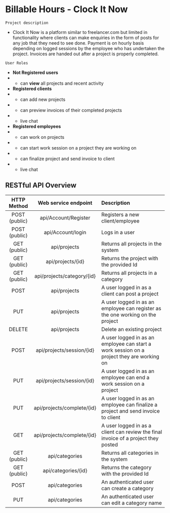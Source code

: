 # Billable Hours - Clock It Now

`Project description`
* Clock It Now is a platform similar to freelancer.com but limited in functionality where clients can make enquiries in the form of posts for any job that they need to see done. Payment is on hourly basis depending on logged sessions by the employee who has undertaken the project. Invoices are handed out after a project is properly completed.

`User Roles`
 * **Not Registered users**
 * * can **view** all projects and recent activity
 * **Registered clients**
 *  *   can add new projects
 *  *   can preview invoices of their completed projects
 *  *  live chat
 * **Registered employees**
 *  *   can work on projects
 *  *   can start work session on a project they are working on
 *  *   can finalize project and send invoice to client
 *  *  live chat

## RESTful API Overview
| HTTP Method | Web service endpoint | Description |
|:----------:|:-----------:|:-------------|
|POST (public) | api/Account/Register | Registers a new client/employee |
|POST (public) | api/Account/login | Logs in a user |
|GET (public) | api/projects | Returns all projects in the system |
|GET (public) | api/projects/{id} | Returns the project with the provided Id |
|GET (public) | api/projects/category/{id} | Returns all projects in a category |
|POST | api/projects | A user logged in as a client can post a project |
|PUT | api/projects | A user logged in as an employee can register as the one working on the project |
|DELETE |api/projects|Delete an existing project|
|POST | api/projects/session/{id} | A user logged in as an employee can start a work session on a project they are working on |
|PUT | api/projects/session/{id} | A user logged in as an employee can end a work session on a project |
|PUT | api/projects/complete/{id} | A user logged in as an employee can finalize a project and send invoice to client |
|GET | api/projects/complete/{id} | A user logged in as a client can review the final invoice of a project they posted |
|GET (public) | api/categories | Returns all categories in the system |
|GET (public) | api/categories/{id} | Returns the category with the provided Id |
|POST | api/categories | An authenticated user can create a category |
|PUT | api/categories | An authenticated user can edit a category name |
